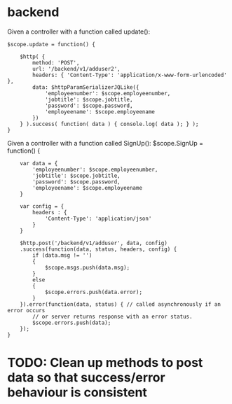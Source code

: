 # backend

Given a controller with a function called update():

	$scope.update = function() {
	
		$http( {
			method: 'POST',
			url: '/backend/v1/adduser2',
			headers: { 'Content-Type': 'application/x-www-form-urlencoded' },
			data: $httpParamSerializerJQLike({
				'employeenumber': $scope.employeenumber,
				'jobtitle': $scope.jobtitle,
				'password': $scope.password,
				'employeename': $scope.employeename
			})
		} ).success( function( data ) { console.log( data ); } );
	}
	
Given a controller with a function called SignUp():
	$scope.SignUp = function() {

		var data = {
			'employeenumber': $scope.employeenumber, 
			'jobtitle': $scope.jobtitle, 
			'password': $scope.password,
			'employeename': $scope.employeename                     	
		}

		var config = {
			headers : {
				'Content-Type': 'application/json'
			}
		}

		$http.post('/backend/v1/adduser', data, config)
		.success(function(data, status, headers, config) {
			if (data.msg != '')
			{
				$scope.msgs.push(data.msg);
			}
			else
			{
				$scope.errors.push(data.error);
			}
		}).error(function(data, status) { // called asynchronously if an error occurs
			// or server returns response with an error status.
			$scope.errors.push(data);
		});
	}
	
# TODO:  Clean up methods to post data so that success/error behaviour is consistent	
